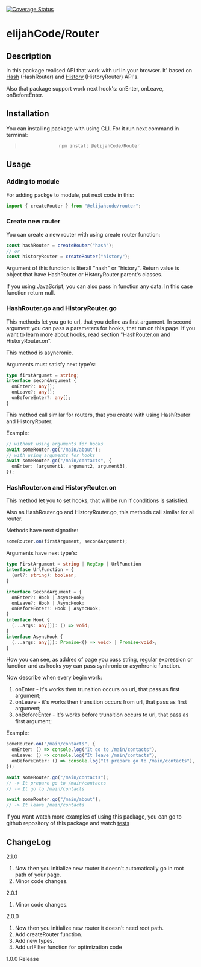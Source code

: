 [![Coverage Status](https://coveralls.io/repos/github/ElijahCode/Router/badge.svg?branch=development)](https://coveralls.io/github/ElijahCode/Router?branch=development)

# elijahCode/Router

## Description

In this package realised API that work with url in your browser. It' based on [Hash](https://developer.mozilla.org/en-US/docs/Web/API/Location/hash) (HashRouter) and [History](https://developer.mozilla.org/en-US/docs/Web/API/History) (HistoryRouter) API's.

Also that package support work next hook's: onEnter, onLeave, onBeforeEnter.

## Installation

You can installing package with using CLI. For it run next command in terminal:

>                   npm install @elijahCode/Router

## Usage

### Adding to module

For adding packge to module, put next code in this:

```ts
import { createRouter } from "@elijahcode/router";
```

### Create new router

You can create a new router with using create router function:

```ts
const hashRouter = createRouter("hash");
// or
const historyRouter = createRouter("history");
```

Argument of this function is literall "hash" or "history". Return value is object that have HashRouter or HistoryRouter parent's classes.

If you using JavaScript, you can also pass in function any data. In this case function return null.

### HashRouter.go and HistoryRouter.go

This methods let you go to url, that you define as first argument. In second argument you can pass a parameters for hooks, that run on this page. If you want to learn more about hooks, read section "HashRouter.on and HistoryRouter.on".

This method is asyncronic.

Arguments must satisfy next type's:

```ts
type firstArgumet = string;
interface secondArgument {
  onEnter?: any[];
  onLeave?: any[];
  onBeforeEnter?: any[];
}
```

This method call similar for routers, that you create with using HashRouter and HistoryRouter.

Example:

```ts
// without using arguments for hooks
await someRouter.go("/main/about");
// with using arguments for hooks
await someRouter.go("/main/contacts", {
  onEnter: [argument1, argument2, argument3],
});
```

### HashRouter.on and HistoryRouter.on

This method let you to set hooks, that will be run if conditions is satisfied.

Also as HashRouter.go and HistoryRouter.go, this methods call similar for all router.

Methods have next signatire:

```ts
someRouter.on(firstArgument, secondArgument);
```

Arguments have next type's:

```ts
type FirstArgument = string | RegExp | UrlFunction
interface UrlFunction = {
  (url?: string): boolean;
}

interface SecondArgument = {
  onEnter?: Hook | AsyncHook;
  onLeave?: Hook | AsyncHook;
  onBeforeEnter?: Hook | AsyncHook;
}
interface Hook {
  (...args: any[]): () => void;
}
interface AsyncHook {
  (...args: any[]): Promise<() => void> | Promise<void>;
}
```

How you can see, as addres of page you pass string, regular expression or function and as hooks yoy can pass synhronic or asynhronic function.

Now describe when every begin work:

1. onEnter - it's works then trunsition occurs on url, that pass as first argument;
2. onLeave - it's works then trunsition occurs from url, that pass as first argument;
3. onBeforeEnter - it's works before trunsition occurs to url, that pass as first argument;

Example:

```ts
someRouter.on("/main/contacts", {
  onEnter: () => console.log("It go to /main/contacts"),
  onLeave: () => console.log("It leave /main/contacts"),
  onBeforeEnter: () => console.log("It prepare go to /main/contacts"),
});

await someRouter.go("/main/contacts");
// -> It prepare go to /main/contacts
// -> It go to /main/contacts

await someRouter.go("/main/about");
// -> It leave /main/contacts
```

If you want watch more examples of using this package, you can go to github repository of this package and watch [tests](https://github.com/ElijahCode/Router/blob/development/src/HashRouter/HashRouter.ts)

## ChangeLog

2.1.0

1. Now then you initialize new router it doesn't automatically go in root path of your page.
2. Minor code changes.

2.0.1

1. Minor code changes.

2.0.0

1. Now then you initialize new router it doesn't need root path.
2. Add createRouter function.
3. Add new types.
4. Add urlFilter function for optimization code

1.0.0 Release
